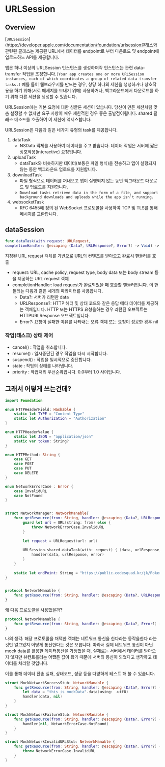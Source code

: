 # URLSession

## Overview

 [`URLSession`](https://developer.apple.com/documentation/foundation/urlsession클래스와 관련된 클래스는 제공된 URL에서 데이터를 endpoint로 부터 다운로드 및 endpoint에 업로드하느 API를 제공합니다. 

앱은 하나 이상의 URLSession 인스턴스를 생성하며각 인스턴스는 관련 data-transfer 작업을 조정합니다.`(Your app creates one or more URLSession instances, each of which coordinates a group of related data-transfer tasks.)` 예를 들어 웹브라우저를 만드는 경우, 창당 하나의 세션을 생성하거나 상호작용을 하기 위해(서로 메세지를 보내기 위해) 사용하거나, 백그라운드에서 다운로드를 하기 위해 다른 세션을 생성할 수 있습니다.

URLSession에는 기본 요청에 대한 싱글톤 세션이 있습니다. 당신이 만든 세션처럼 맞춤 설정할 수 없지만 요구 사항이 매우 제한적인 경우 좋은 출발점이됩니다. shared 클래스 메소드를 호출하여 이 세션에 액세스합니다.

URLSession은 다음과 같은 네가지 유형의 task를 제공합니다.

1. dataTask
   * NSData 객체를 사용하여 데이터를 주고 받습니다. 데이터 작업은 서버에 짧은 상호작용(interactive) 요청입니다.
2. uploadTask
   * dataTask와 비슷하지만 데이터(보통은 파일 형식)을 전송하고 앱이 실행되지 않는 동안 백그라운드 업로드를 지원합니다.
3. downloadTask
   * 파일 형식으로 데이터를 꺼내오고 앱이 실행되지 않는 동안 백그라운드 다운로드 및 업로드를 지원합니다.
   * `Download tasks retrieve data in the form of a file, and support background downloads and uploads while the app isn’t running.`
4. websocketTask
   * RFC 6455에 정의 된 WebSocket 프로토콜을 사용하여 TCP 및 TLS를 통해 메시지를 교환합니다.

## dataSession

```swift
func dataTask(with request: URLRequest, 
completionHandler: @escaping (Data?, URLResponse?, Error?) -> Void) -> URLSessionDataTask
```

지정된 URL request 객체를 기반으로 URL의 컨텐츠를 받아오고 완료시 핸들러를 호출

* request:  URL, cache policy, request type, body data 또는 body stream 등을 제공하는 URL request 객체
* completionHandler: load request가 완료되었을 때 호출할 핸들러입니다. 이 핸들러는 다음과 같은 세개의 파라미터를 사용합니다.
  * Data?: 서버가 리턴한 data
  * URLResponse?: HTTP 헤더 및 상태 코드와 같은 응답 메타 데이터를 제공하는 객체입니다. HTTP 또는 HTTPS 요청을하는 경우 리턴된 오브젝트는 HTTPURLResponse 오브젝트입니다.
  * Error?: 요청이 실패한 이유를 나타내는 오류 객체 또는 요청이 성공한 경우 nil

### 작업(태스크) 상태 제어

- cancel() : 작업을 취소합니다.
- resume() : 일시중단된 경우 작업을 다시 시작합니다.
- suspend() : 작업을 일시적으로 중단합니다.
- state : 작업의 상태를 나타냅니다.
- priority : 작업처리 우선순위입니다. 0.0부터 1.0 사이입니다.



## 그래서 어떻게 쓰는건데?

```swift
import Foundation

enum HTTPHeaderField: Hashable {
    static let TYPE = "Content-Type"
    static let Authorization = "Authorization"
}

enum HTTPHeaderValue {
    static let JSON = "application/json"
    static var token: String?
}

enum HTTPMethod: String {
    case GET
    case POST
    case PUT
    case DELETE
}

enum NetworkErrorCase : Error {
    case InvalidURL
    case NotFound
}


struct NetworkManager: NetworkManable{
    func getResource(from: String, handler: @escaping (Data?, URLResponse?, Error?) -> ()) throws {
        guard let url = URL(string: from) else {
            throw NetworkErrorCase.InvalidURL
        }
        
        let request = URLRequest(url: url)
        
        URLSession.shared.dataTask(with: request) { (data, urlResponse, error) in
            handler(data, urlResponse, error)
        }
    }
    
    static let endPoint: String = "https://public.codesquad.kr/jk/PokerPlayer.json"
}


protocol NetworkManable {
    func getResource(from: String, handler: @escaping (Data?, URLResponse?, Error?) -> ()) throws
}
```

왜 다음 프로토콜을 사용했을까?

``` swift
protocol NetworkManable {
    func getResource(from: String, handler: @escaping (Data?, Error?) -> ()) throws
}
```



나의 생각: 해당 프로토콜을 채택한 객체는 네트워크 통신을 한다라는 동작을한다 라는 것만 알고있지 어떻게 통신한다는 것은 모릅니다. 따라서 실제 네트워크 통신이 아닌 mock data를 활용한 데이터통신을 가정했을 때, 실제로는 서버에서 데이터를 받아오지 않지만 뷰컨트롤러는 어쨌든 값이 왔기 때문에 서버와 통신이 되었다고 생각하고 데이터를 처리할 것입니다. 

이를 통해 데이터 전송 실패, 상태코드, 성공 등을 다양하게 테스트 해 볼 수 있습니다.

``` swift
struct MockNetworkSuccessStub: NetworkManable {
    func getResource(from: String, handler: @escaping (Data?, Error?) -> ()) throws {
        let data = "this is mockData".data(using: .utf8)
        handler(data, nil)
    }
}

struct MockNetworkFailureStub: NetworkManable {
    func getResource(from: String, handler: @escaping (Data?, Error?) -> ()) throws {
        handler(nil, NetworkErrorCase.NotFound)
    }
}

struct MockNetworkInvalidURLStub: NetworkManable {
    func getResource(from: String, handler: @escaping (Data?, Error?) -> ()) throws {
        throw NetworkErrorCase.InvalidURL
    }
}
```

